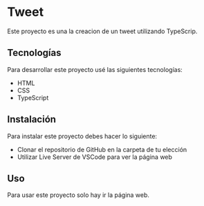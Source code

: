 # Tweet

Este proyecto es una la creacion de un tweet utilizando TypeScrip.

## Tecnologías

Para desarrollar este proyecto usé las siguientes tecnologías:

- HTML
- CSS
- TypeScript

## Instalación

Para instalar este proyecto debes hacer lo siguiente:

- Clonar el repositorio de GitHub en la carpeta de tu elección
- Utilizar Live Server de VSCode para ver la página web

## Uso

Para usar este proyecto solo hay ir la página web.

